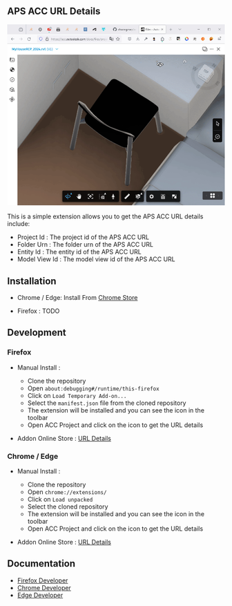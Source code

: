 ## APS ACC URL Details

![](/docs/firefox_yumhE9fZ2D.gif)

This is a simple extension allows you to get the APS ACC URL details include: 

- Project Id : The project id of the APS ACC URL
- Folder Urn : The folder urn of the APS ACC URL
- Entity Id : The entity id of the APS ACC URL
- Model View Id : The model view id of the APS ACC URL

## Installation

- Chrome / Edge: Install From [Chrome Store](https://chromewebstore.google.com/detail/url-details-acc-extension/jjjpiegllaokfphbppbfenphdfmdhbjc)

- Firefox : TODO

## Development

### Firefox

- Manual Install :
    - Clone the repository
    - Open `about:debugging#/runtime/this-firefox`
    - Click on `Load Temporary Add-on...`
    - Select the `manifest.json` file from the cloned repository
    - The extension will be installed and you can see the icon in the toolbar
    - Open ACC Project and click on the icon to get the URL details

- Addon Online Store : [URL Details](https://addons.mozilla.org/en-US/firefox/addon/url-details-acc/)

### Chrome / Edge

- Manual Install :
    - Clone the repository
    - Open `chrome://extensions/`
    - Click on `Load unpacked`
    - Select the cloned repository
    - The extension will be installed and you can see the icon in the toolbar
    - Open ACC Project and click on the icon to get the URL details

- Addon Online Store : [URL Details](...)

## Documentation 

- [Firefox Developer](https://addons.mozilla.org/en-US/developers/addon/url-details-acc/edit)
- [Chrome Developer](https://chrome.google.com/webstore/devconsole/)
- [Edge Developer](https://partner.microsoft.com/en-us/dashboard/microsoftedge/overview)
